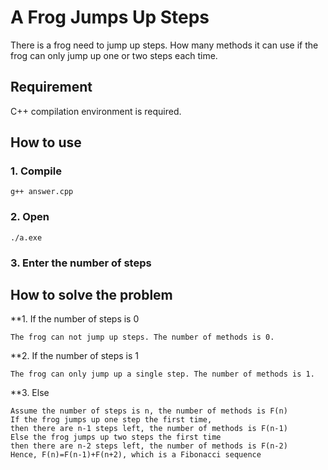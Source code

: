 # A Frog Jumps Up Steps
There is a frog need to jump up steps. How many methods it can use if the frog can only jump up one or two steps each time.
## Requirement
C++ compilation environment is required.
## How to use
### 1. Compile
```g++ answer.cpp```
### 2. Open
```./a.exe```
### 3. Enter the number of steps
## How to solve the problem
**1. If the number of steps is 0
  
    The frog can not jump up steps. The number of methods is 0.
    
**2. If the number of steps is 1

    The frog can only jump up a single step. The number of methods is 1.
    
**3. Else

    Assume the number of steps is n, the number of methods is F(n)
    If the frog jumps up one step the first time,
    then there are n-1 steps left, the number of methods is F(n-1)
    Else the frog jumps up two steps the first time
    then there are n-2 steps left, the number of methods is F(n-2)
    Hence, F(n)=F(n-1)+F(n+2), which is a Fibonacci sequence
